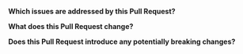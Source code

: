 <!--
Thank you for contributing to this project!

Please make sure you've read our contributing guidelines (https://github.com/BiancoRoyal/node-red-contrib-dnp/blob/develop/.github/CONTRIBUTING.md)

-->

**Which issues are addressed by this Pull Request?**

**What does this Pull Request change?**

**Does this Pull Request introduce any potentially breaking changes?**
<!--
If you have made any changes to the message format sent between nodes or to a node's configuration,
please include bullet points of what changed and what a current user needs to update to keep the same
behavior they have with the previous version.
-->
